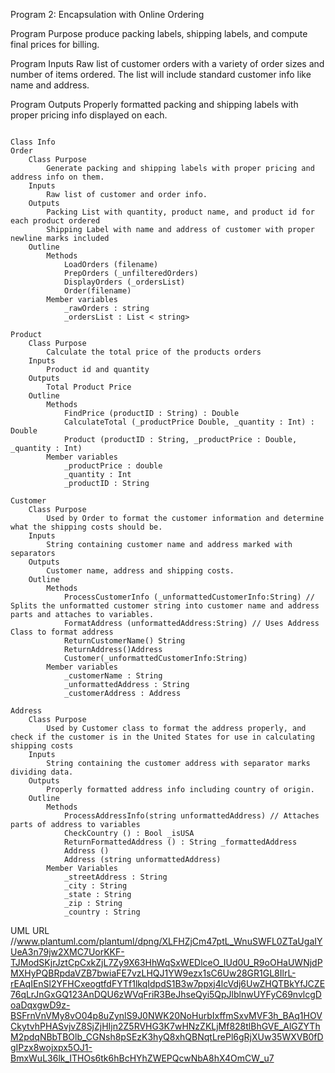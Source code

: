 Program 2: Encapsulation with Online Ordering

Program Purpose
produce packing labels, shipping labels, and compute final prices for billing.

Program Inputs 
Raw list of customer orders with a variety of order sizes and number of items ordered. The list will include standard customer info like name and address. 

Program Outputs
Properly formatted packing and shipping labels with proper pricing info displayed on each. 

<Code>
Class Info
Order
    Class Purpose
        Generate packing and shipping labels with proper pricing and address info on them. 
    Inputs
        Raw list of customer and order info. 
    Outputs
        Packing List with quantity, product name, and product id for each product ordered
        Shipping Label with name and address of customer with proper newline marks included
    Outline
        Methods
            LoadOrders (filename)
            PrepOrders (_unfilteredOrders)
            DisplayOrders (_ordersList)
            Order(filename)
        Member variables
            _rawOrders : string
            _ordersList : List < string>
</Code>
<Code>
Product
    Class Purpose
        Calculate the total price of the products orders
    Inputs
        Product id and quantity
    Outputs
        Total Product Price
    Outline
        Methods
            FindPrice (productID : String) : Double
            CalculateTotal (_productPrice Double, _quantity : Int) : Double
            Product (productID : String, _productPrice : Double, _quantity : Int)
        Member variables
            _productPrice : double
            _quantity : Int
            _productID : String
</Code>
<Code>
Customer
    Class Purpose
        Used by Order to format the customer information and determine what the shipping costs should be. 
    Inputs
        String containing customer name and address marked with separators
    Outputs
        Customer name, address and shipping costs. 
    Outline
        Methods
            ProcessCustomerInfo (_unformattedCustomerInfo:String) // Splits the unformatted customer string into customer name and address parts and attaches to variables.
            FormatAddress (unformattedAddress:String) // Uses Address Class to format address
            ReturnCustomerName() String
            ReturnAddress()Address
            Customer(_unformattedCustomerInfo:String)
        Member variables
            _customerName : String
            _unformattedAddress : String
            _customerAddress : Address 
</Code>
<Code>
Address
    Class Purpose
        Used by Customer class to format the address properly, and check if the customer is in the United States for use in calculating shipping costs
    Inputs
        String containing the customer address with separator marks dividing data. 
    Outputs
        Properly formatted address info including country of origin.
    Outline
        Methods
            ProcessAddressInfo(string unformattedAddress) // Attaches parts of address to variables
            CheckCountry () : Bool _isUSA
            ReturnFormattedAddress () : String _formattedAddress 
            Address ()
            Address (string unformattedAddress)
        Member Variables
            _streetAddress : String
            _city : String
            _state : String
            _zip : String
            _country : String
</Code>

UML URL //www.plantuml.com/plantuml/dpng/XLFHZjCm47ptL_WnuSWFL0ZTaUgaIYUeA3n79jw2XMC7UorKKF-TJModSKjrJztCpCxkZjL7Zy9X63HhWqSxWEDlceO_IUd0U_R9oOHaUWNjdPMXHyPQBRpdaVZB7bwiaFE7vzLHQJ1YW9ezx1sC6Uw28GR1GL8IlrL-rEAqIEnSl2YFHCxeogtfdFYTf1lkqIdpdS1B3w7ppxj4lcVdj6UwZHQTBkYfJCZE76qLrJnGxGQ123AnDQU6zWVqFriR3BeJhseQyi5QpJlblnwUYFyC69nvlcgDoaDqxgwD9z-BSFrnVnVMy8vO04p8uZynlS9J0NWK20NoHurbIxffmSxvMVF3h_BAq1HOVCkytvhPHASvjvZ8SjZjHIjn2Z5RVHG3K7wHNzZKLjMf828tlBhGVE_AlGZYThM2pdqNBbTBOlb_CGNsh8pSEzK3hyQ8xhQBNqtLrePl6gRjXUw35WXVB0fDgIPzx8wojxpx5OJ1-BmxWuL36lk_ITHOs6tk6hBcHYhZWEPQcwNbA8hX4OmCW_u7